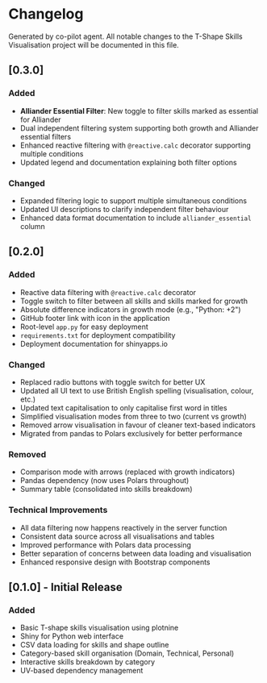 # Changelog

Generated by co-pilot agent. All notable changes to the T-Shape Skills Visualisation project will be documented in this file. 

## [0.3.0]

### Added
- **Alliander Essential Filter**: New toggle to filter skills marked as essential for Alliander
- Dual independent filtering system supporting both growth and Alliander essential filters
- Enhanced reactive filtering with `@reactive.calc` decorator supporting multiple conditions
- Updated legend and documentation explaining both filter options

### Changed
- Expanded filtering logic to support multiple simultaneous conditions
- Updated UI descriptions to clarify independent filter behaviour
- Enhanced data format documentation to include `alliander_essential` column

## [0.2.0]

### Added
- Reactive data filtering with `@reactive.calc` decorator
- Toggle switch to filter between all skills and skills marked for growth
- Absolute difference indicators in growth mode (e.g., "Python: +2")
- GitHub footer link with icon in the application
- Root-level `app.py` for easy deployment
- `requirements.txt` for deployment compatibility
- Deployment documentation for shinyapps.io

### Changed
- Replaced radio buttons with toggle switch for better UX
- Updated all UI text to use British English spelling (visualisation, colour, etc.)
- Updated text capitalisation to only capitalise first word in titles
- Simplified visualisation modes from three to two (current vs growth)
- Removed arrow visualisation in favour of cleaner text-based indicators
- Migrated from pandas to Polars exclusively for better performance

### Removed
- Comparison mode with arrows (replaced with growth indicators)
- Pandas dependency (now uses Polars throughout)
- Summary table (consolidated into skills breakdown)

### Technical Improvements
- All data filtering now happens reactively in the server function
- Consistent data source across all visualisations and tables
- Improved performance with Polars data processing
- Better separation of concerns between data loading and visualisation
- Enhanced responsive design with Bootstrap components

## [0.1.0] - Initial Release

### Added
- Basic T-shape skills visualisation using plotnine
- Shiny for Python web interface
- CSV data loading for skills and shape outline
- Category-based skill organisation (Domain, Technical, Personal)
- Interactive skills breakdown by category
- UV-based dependency management
